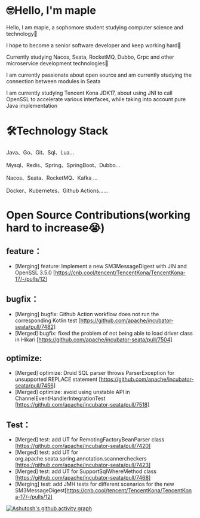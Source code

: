 # 🤓Hello, I'm maple
Hello, I am maple, a sophomore student studying computer science and technology👻

I hope to become a senior software developer and keep working hard🤠

Currently studying Nacos, Seata, RocketMQ, Dubbo, Grpc and other microservice development technologies🥱

I am currently passionate about open source and am currently studying the connection between modules in Seata

I am currently studying Tencent Kona JDK17, about using JNI to call OpenSSL to accelerate various interfaces, while taking into account pure Java implementation

# 🛠️Technology Stack
Java、Go、Git、Sql、Lua...

Mysql、Redis、Spring、SpringBoot、Dubbo...

Nacos、Seata、RocketMQ、Kafka ...

Docker、Kubernetes、Github Actions......

# Open Source Contributions(working hard to increase😭)
## feature：
- [Merging] feature: Implement a new SM3MessageDigest with JIN and OpenSSL 3.5.0 [https://cnb.cool/tencent/TencentKona/TencentKona-17/-/pulls/12]

## bugfix：
- [Merging] bugfix: Github Action workflow does not run the corresponding Kotlin test [https://github.com/apache/incubator-seata/pull/7482]
- [Merged] bugfix: fixed the problem of not being able to load driver class in Hikari [https://github.com/apache/incubator-seata/pull/7504]

## optimize:
- [Merged] optimize: Druid SQL parser throws ParserException for unsupported REPLACE statement [https://github.com/apache/incubator-seata/pull/7456]
- [Merged] optimize: avoid using unstable API in ChannelEventHandlerIntegrationTest [https://github.com/apache/incubator-seata/pull/7518]

## Test：
- [Merged] test: add UT for RemotingFactoryBeanParser class [https://github.com/apache/incubator-seata/pull/7420]
- [Merged] test: add UT for org.apache.seata.spring.annotation.scannercheckers [https://github.com/apache/incubator-seata/pull/7423]
- [Merged] test: add UT for SupportSqlWhereMethod class [https://github.com/apache/incubator-seata/pull/7468]
- [Merging] test: add JMH tests for different scenarios for the new SM3MessageDigest[https://cnb.cool/tencent/TencentKona/TencentKona-17/-/pulls/12]

[![Ashutosh's github activity graph](https://github-readme-activity-graph.vercel.app/graph?username=maple525866&theme=vue)](https://github.com/ashutosh00710/github-readme-activity-graph)
